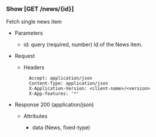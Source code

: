 ### Show [GET /news/{id}]

Fetch single news item

+ Parameters
    + id: query (required, number) 
        Id of the News item.

+ Request
    + Headers

            Accept: application/json
            Content-Type: application/json
            X-Application-Version: <client-name>/<version>
            X-App-features: '*'

+ Response 200 (application/json)

    + Attributes
    
        + data (News, fixed-type)

<!-- include(../error_responses.md) -->
